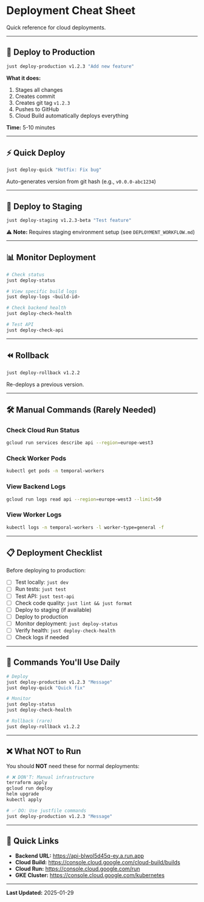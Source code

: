 # Deployment Cheat Sheet

Quick reference for cloud deployments.

---

## 🚀 Deploy to Production

```bash
just deploy-production v1.2.3 "Add new feature"
```

**What it does:**
1. Stages all changes
2. Creates commit
3. Creates git tag `v1.2.3`
4. Pushes to GitHub
5. Cloud Build automatically deploys everything

**Time:** 5-10 minutes

---

## ⚡ Quick Deploy

```bash
just deploy-quick "Hotfix: Fix bug"
```

Auto-generates version from git hash (e.g., `v0.0.0-abc1234`)

---

## 🧪 Deploy to Staging

```bash
just deploy-staging v1.2.3-beta "Test feature"
```

⚠️ **Note:** Requires staging environment setup (see `DEPLOYMENT_WORKFLOW.md`)

---

## 📊 Monitor Deployment

```bash
# Check status
just deploy-status

# View specific build logs
just deploy-logs <build-id>

# Check backend health
just deploy-check-health

# Test API
just deploy-check-api
```

---

## ⏪ Rollback

```bash
just deploy-rollback v1.2.2
```

Re-deploys a previous version.

---

## 🛠️ Manual Commands (Rarely Needed)

### Check Cloud Run Status
```bash
gcloud run services describe api --region=europe-west3
```

### Check Worker Pods
```bash
kubectl get pods -n temporal-workers
```

### View Backend Logs
```bash
gcloud run logs read api --region=europe-west3 --limit=50
```

### View Worker Logs
```bash
kubectl logs -n temporal-workers -l worker-type=general -f
```

---

## 📋 Deployment Checklist

Before deploying to production:

- [ ] Test locally: `just dev`
- [ ] Run tests: `just test`
- [ ] Test API: `just test-api`
- [ ] Check code quality: `just lint && just format`
- [ ] Deploy to staging (if available)
- [ ] Deploy to production
- [ ] Monitor deployment: `just deploy-status`
- [ ] Verify health: `just deploy-check-health`
- [ ] Check logs if needed

---

## 🎯 Commands You'll Use Daily

```bash
# Deploy
just deploy-production v1.2.3 "Message"
just deploy-quick "Quick fix"

# Monitor
just deploy-status
just deploy-check-health

# Rollback (rare)
just deploy-rollback v1.2.2
```

---

## ❌ What NOT to Run

You should **NOT** need these for normal deployments:

```bash
# ❌ DON'T: Manual infrastructure
terraform apply
gcloud run deploy
helm upgrade
kubectl apply

# ✅ DO: Use justfile commands
just deploy-production v1.2.3 "Message"
```

---

## 🔗 Quick Links

- **Backend URL:** https://api-blwol5d45q-ey.a.run.app
- **Cloud Build:** https://console.cloud.google.com/cloud-build/builds
- **Cloud Run:** https://console.cloud.google.com/run
- **GKE Cluster:** https://console.cloud.google.com/kubernetes

---

**Last Updated:** 2025-01-29
